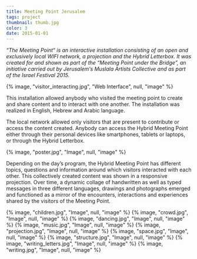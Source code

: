```yaml
---
title: Meeting Point Jerusalem
tags: project
thumbnail: thumb.jpg
color: 3
date: 2015-01-01
---
```


*“The Meeting Point“ is an interactive installation consisting of an open and exclusively local WIFI network, a projection and the Hybrid Letterbox. It was created for and shown as part of the “Meeting Point under the Bridge”, an initiative carried out by Jerusalem‘s Muslala Artists Collective and as part of the Israel Festival 2015.*

<span class="more"></span>

{% image, "visitor_interacting.jpg", "Web Interface", null, "image" %}

This installation allowed anybody who visited the meeting point to create and share content and to interact with one another. The installation was realized in English, Hebrew and Arabic language.

The local network allowed only visitors that are present to contribute or access the content created. Anybody can access the Hybrid Meeting Point either through their personal devices like smartphones, tablets or laptops, or through the Hybrid Letterbox.

{% image, "poster.jpg", "Image", null, "image" %}

Depending on the day’s program, the Hybrid Meeting Point has different topics, questions and information around which visitors interacted with each other. This collectively created content was shown in a responsive projection. Over time, a dynamic collage of handwritten as well as typed messages in three different languages, drawings and photographs emerged and functioned as a mirror of the encounters, interactions and experiences shared by the visitors of the Meeting Point.

<div class="gallery">
  {% image, "children.jpg", "Image", null, "image" %}
  {% image, "crowd.jpg", "Image", null, "image" %}
  {% image, "dancing.jpg", "Image", null, "image" %}
  {% image, "music.jpg", "Image", null, "image" %}
  {% image, "projection.jpg", "Image", null, "image" %}
  {% image, "space.jpg", "Image", null, "image" %}
  {% image, "structure.jpg", "Image", null, "image" %}
  {% image, "writing_letters.jpg", "Image", null, "image" %}
  {% image, "writing.jpg", "Image", null, "image" %}
</div>
